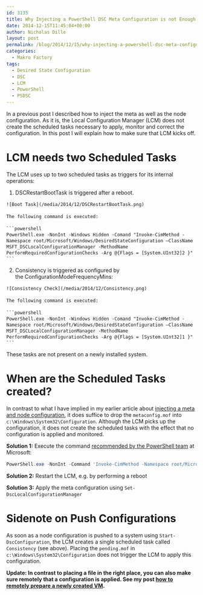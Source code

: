 ```yaml
---
id: 3135
title: Why Injecting a PowerShell DSC Meta Configuration is not Enough
date: 2014-12-15T11:45:04+00:00
author: Nicholas Dille
layout: post
permalink: /blog/2014/12/15/why-injecting-a-powershell-dsc-meta-configuration-is-not-enough/
categories:
  - Makro Factory
tags:
  - Desired State Configuration
  - DSC
  - LCM
  - PowerShell
  - PSDSC
---
```

In a previous post I described how to inject the meta as well as the node configuration. As it is, the Local Configuration Manager (LCM) does not create the scheduled tasks necessary to apply, monitor and correct the configuration. In this post I will explain how to make sure that LCM kicks off.<!--more-->

# LCM needs two Scheduled Tasks

The LCM uses up to two scheduled tasks as triggers for its internal operations:

  1. DSCRestartBootTask is triggered after a reboot.
  
    ![Boot Task](/media/2014/12/DSCRestartBootTask.png)

    The following command is executed:
    
    ```powershell
    PowerShell.exe -NonInt -Windows Hidden -Comand "Invoke-CimMethod -Namespace root/Microsoft/Windows/DesiredStateConfiguration –ClassName MSFT_DSCLocalConfigurationManager -MethodName PerformRequiredConfigurationChecks -Arg @{Flags = [System.UInt32]2 }"
    ```

  2. Consistency is triggered as configured by the ConfigurationModeFrequencyMins:
  
    ![Consistency Check](/media/2014/12/Consistency.png)

    The following command is executed:
    
    ```powershell
    PowerShell.exe -NonInt -Windows Hidden -Comand "Invoke-CimMethod -Namespace root/Microsoft/Windows/DesiredStateConfiguration –ClassName MSFT_DSCLocalConfigurationManager -MethodName PerformRequiredConfigurationChecks -Arg @{Flags = [System.UInt32]1 }"
    ```

These tasks are not present on a newly installed system.

# When are the Scheduled Tasks created?

In contrast to what I have implied in my earlier article about [injecting a meta and node configuration](/blog/2014/12/07/injecting-powershell-dsc-meta-and-node-configurations/ "Injecting PowerShell DSC Meta and Node Configurations"), it does suffice to drop the `metaconfig.mof` into `c:\Windows\System32\Configuration`. Although the LCM picks up the configuration, it does not create the scheduled tasks with the effect that no configuration is applied and monitored.

**Solution 1:** Execute the command [recommended by the PowerShell team](http://blogs.msdn.com/b/powershell/archive/2014/02/28/want-to-automatically-configure-your-machines-using-dsc-at-initial-boot-up.aspx) at Microsoft:

```powershell
PowerShell.exe -NonInt -Command 'Invoke-CimMethod -Namespace root/Microsoft/Windows/DesiredStateConfiguration –ClassName MSFT_DSCLocalConfigurationManager -MethodName PerformRequiredConfigurationChecks -Arg @{Flags = [System.UInt32]3 }'
```

**Solution 2:** Restart the LCM, e.g. by performing a reboot

**Solution 3:** Apply the meta configuration using `Set-DscLocalConfigurationManager`

# Sidenote on Push Configurations

As soon as a node configuration is pushed to a system using `Start-DscConfiguration`, the LCM creates a single scheduled task called `Consistency` (see above). Placing the `pending.mof` in `c:\Windows\System32\Configuration` does not trigger the LCM to apply this configuration.

**Update: In contrast to placing a file in the right place, you can also make sure remotely that a configuration is applied. See my post [how to remotely prepare a newly created VM](/blog/2015/01/20/how-to-remotely-prepare-a-virtual-machine-for-psdsc-pull-mode/ "How to Remotely Prepare a Virtual Machine for #PSDSC Pull Mode").**
